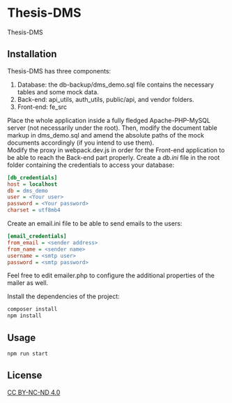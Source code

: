 # Thesis-DMS

Thesis-DMS 

## Installation

Thesis-DMS has three components:  
1. Database: the db-backup/dms_demo.sql file contains the necessary tables and some mock data.
2. Back-end: api_utils, auth_utils, public/api, and vendor folders.
3. Front-end: fe_src

Place the whole application inside a fully fledged Apache-PHP-MySQL server (not necessarily under the root). Then, modify the document table markup in dms_demo.sql and amend the absolute paths of the mock documents accordingly (if you intend to use them).  
Modify the proxy in webpack.dev.js in order for the Front-end application to be able to reach the Back-end part properly.
Create a *db.ini* file in the root folder containing the credentials to access your database:

```ini
[db_credentials]
host = localhost
db = dms_demo
user = <Your user>
password = <Your password>
charset = utf8mb4
```

Create an email.ini file to be able to send emails to the users:

```ini
[email_credentials]
from_email = <sender address>
from_name = <sender name>
username = <smtp user>
password = <smtp password>
```
Feel free to edit emailer.php to configure the additional properties of the mailer as well.

Install the dependencies of the project:

```bash
composer install
npm install
```

## Usage

```bash
npm run start
```

## License
[CC BY-NC-ND 4.0](https://creativecommons.org/licenses/by-nc-nd/4.0/)
